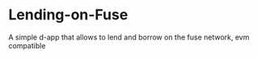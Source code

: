 # Lending-on-Fuse
A simple d-app that allows to lend and borrow on the fuse network, evm compatible
